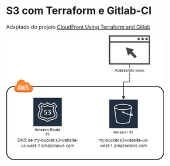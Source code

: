 # S3 com Terraform e Gitlab-CI

Adaptado do projeto [CloudFront Using Terraform and Gitlab](https://thearaseng.com/blogs/s3-static-website-and-cloudfront-using-terraform)

![Alt text](lab-webapp-s3.png?raw=true)